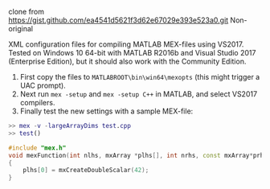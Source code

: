 clone from https://gist.github.com/ea4541d5621f3d62e67029e393e523a0.git
Non-original 

XML configuration files for compiling MATLAB MEX-files using VS2017.
Tested on Windows 10 64-bit with MATLAB R2016b and Visual Studio 2017 (Enterprise Edition),
but it should also work with the Community Edition.

1. First copy the files to `MATLABROOT\bin\win64\mexopts` (this might trigger a UAC prompt).
2. Next run `mex -setup` and `mex -setup C++` in MATLAB, and select VS2017 compilers.
3. Finally test the new settings with a sample MEX-file:

```matlab
>> mex -v -largeArrayDims test.cpp
>> test()
```
```cpp
#include "mex.h"
void mexFunction(int nlhs, mxArray *plhs[], int nrhs, const mxArray*prhs[])
{
    plhs[0] = mxCreateDoubleScalar(42);
}
```
